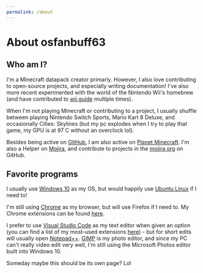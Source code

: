 ```yaml
---
permalink: /about
---
```


# About osfanbuff63

## Who am I?

I'm a Minecraft datapack creator primarly. However, I also love contributing to open-source projects, and especially writing documentation! I've also more recent experimented with the world of the Nintendo Wii's homebrew (and have contributed to [wii.guide](wii.guide) multiple times).

When I'm not playing Minecraft or contributing to a project, I usually shuffle between playing Nintendo Switch Sports, Mario Kart 8 Deluxe, and occasionally Cities: Skylines (but my pc explodes when I try to play that game, my GPU is at 97 C without an overclock lol).

Besides being active on [GitHub](https://github.com/osfanbuff63), I am also active on [Planet Minecraft](https://planetminecraft.com/member/osfanbuff63). I'm also a Helper on [Mojira](https://bugs.mojang.com), and contribute to projects in the [mojira org](https://github.com/mojira) on GitHub.

## Favorite programs

I usually use [Windows 10](https://www.microsoft.com/en-us/windows/get-windows-10) as my OS, but would happily use [Ubuntu Linux](https://ubuntu.com/) if I need to!

I'm still using [Chrome](https://chrome.google.com) as my browser, but will use Firefox if I need to. My Chrome extensions can be found [here](chrome-extensions).

I prefer to use [Visual Studio Code](https://code.visualstudio.com) as my text editor when given an option (you can find a list of my most-used extensions [here](vscode-extensions)) - but for short edits will usually open [Notepad++](https://notepad-plus-plus.org/). [GIMP](https://www.gimp.org/) is my photo editor, and since my PC can't really video edit very well, I'm still using the Microsoft Photos editor built into Windows 10.

Someday maybe this should be its own page? Lol
